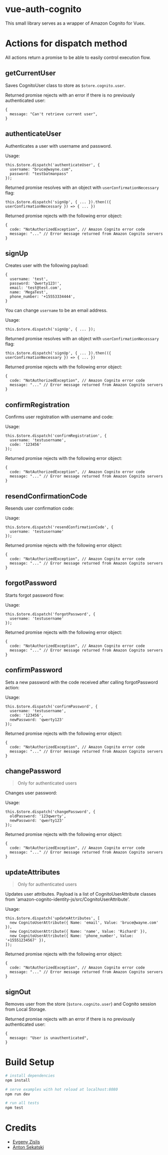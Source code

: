 # vue-auth-cognito

This small library serves as a wrapper of Amazon Cognito for Vuex.

# Actions for dispatch method

All actions return a promise to be able to easily control execution flow.

## getCurrentUser

Saves CognitoUser class to store as `$store.cognito.user`.

Returned promise rejects with an error if there is no previously authenticated user:

```
{
  message: "Can't retrieve current user",
}
```

## authenticateUser

Authenticates a user with username and password.

Usage:

```
this.$store.dispatch('authenticateUser', {
  username: "bruce@wayne.com",
  password: "testbatmanpass"
});
```

Returned promise resolves with an object with `userConfirmationNecessary` flag:

```
this.$store.dispatch('signUp', { ... }).then(({ userConfirmationNecessary }) => { ... })
```

Returned promise rejects with the following error object:

```
{
  code: "NotAuthorizedException", // Amazon Cognito error code
  message: "..." // Error message returned from Amazon Cognito servers
}
```

## signUp

Creates user with the following payload:

```
{
  username: 'test',
  password: 'Qwerty123!',
  email: 'test@test.com',
  name: 'MegaTest',
  phone_number: '+15553334444',
}
```

You can change `username` to be an email address.

Usage:

```
this.$store.dispatch('signUp', { ... });
```

Returned promise resolves with an object with `userConfirmationNecessary` flag:

```
this.$store.dispatch('signUp', { ... }).then(({ userConfirmationNecessary }) => { ... })
```

Returned promise rejects with the following error object:

```
{
  code: "NotAuthorizedException", // Amazon Cognito error code
  message: "..." // Error message returned from Amazon Cognito servers
}
```

## confirmRegistration

Confirms user registration with username and code:

Usage:

```
this.$store.dispatch('confirmRegistration', {
  username: 'testusername',
  code: '123456'
});
```

Returned promise rejects with the following error object:

```
{
  code: "NotAuthorizedException", // Amazon Cognito error code
  message: "..." // Error message returned from Amazon Cognito servers
}
```

## resendConfirmationCode

Resends user confirmation code:

Usage:

```
this.$store.dispatch('resendConfirmationCode', {
  username: 'testusername'
});
```

Returned promise rejects with the following error object:

```
{
  code: "NotAuthorizedException", // Amazon Cognito error code
  message: "..." // Error message returned from Amazon Cognito servers
}
```

## forgotPassword

Starts forgot password flow:

Usage:

```
this.$store.dispatch('forgotPassword', {
  username: 'testusername'
});
```

Returned promise rejects with the following error object:

```
{
  code: "NotAuthorizedException", // Amazon Cognito error code
  message: "..." // Error message returned from Amazon Cognito servers
}
```

## confirmPassword

Sets a new password with the code received after calling forgotPassword action:

Usage:

```
this.$store.dispatch('confirmPassword', {
  username: 'testusername',
  code: '123456',
  newPassword: 'qwerty123'
});
```

Returned promise rejects with the following error object:

```
{
  code: "NotAuthorizedException", // Amazon Cognito error code
  message: "..." // Error message returned from Amazon Cognito servers
}
```

## changePassword

> Only for authenticated users

Changes user password:

Usage:

```
this.$store.dispatch('changePassword', {
  oldPassword: '123qwerty',
  newPassword: 'qwerty123'
});
```

Returned promise rejects with the following error object:

```
{
  code: "NotAuthorizedException", // Amazon Cognito error code
  message: "..." // Error message returned from Amazon Cognito servers
}
```

## updateAttributes

> Only for authenticated users

Updates user attributes. Payload is a list of CognitoUserAttribute classes from 'amazon-cognito-identity-js/src/CognitoUserAttribute'.

Usage:

```
this.$store.dispatch('updateAttributes', [
  new CognitoUserAttribute({ Name: 'email', Value: 'bruce@wayne.com' }),
  new CognitoUserAttribute({ Name: 'name', Value: 'Richard' }),
  new CognitoUserAttribute({ Name: 'phone_number', Value: '+15551234567' }),
]);
```

Returned promise rejects with the following error object:

```
{
  code: "NotAuthorizedException", // Amazon Cognito error code
  message: "..." // Error message returned from Amazon Cognito servers
}
```

## signOut

Removes user from the store (`$store.cognito.user`) and Cognito session from Local Storage.

Returned promise rejects with an error if there is no previously authenticated user:

```
{
  message: "User is unauthenticated",
}
```

# Build Setup

``` bash
# install dependencies
npm install

# serve examples with hot reload at localhost:8080
npm run dev

# run all tests
npm test
```

# Credits

- [Evgeny Zislis](https://github.com/kesor)
- [Anton Sekatski](https://github.com/antonsekatski)
